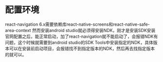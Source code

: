 # 配置环境
react-navigation  6.x需要依赖库react-native-screens和react-native-safe-area-context
然而安装android studio就必须得安装NDK，刚才是安装SDK安装官网配置之后，能正常启动，加了react-navigation就不能启动了，会报错NDK有问题，这个时候就需要到android studio的SDK Tools中安装指定的NDK，具体版本可以在安装前启动项目，会报错找不到指定版本的NDK，然后再去找指定版本的就可以。
